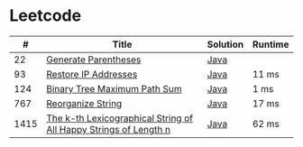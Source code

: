 # Leetcode

| # | Title | Solution | Runtime |
|---| ----- | -------- | ------- |
|22|[ Generate Parentheses](https://leetcode.com/problems/generate-parentheses/)|[Java](./solutions/22.%20Generate%20Parentheses.java)||
|93|[ Restore IP Addresses](https://leetcode.com/problems/restore-ip-addresses/)|[Java](./solutions/93.%20Restore%20IP%20Addresses.java)|11 ms|
|124|[ Binary Tree Maximum Path Sum](https://leetcode.com/problems/binary-tree-maximum-path-sum/)|[Java](./solutions/124.%20Binary%20Tree%20Maximum%20Path%20Sum.java)|1 ms|
|767|[ Reorganize String](https://leetcode.com/problems/reorganize-string/)|[Java](./solutions/767.%20Reorganize%20String.java)|17 ms|
|1415|[ The k-th Lexicographical String of All Happy Strings of Length n](https://leetcode.com/problems/the-k-th-lexicographical-string-of-all-happy-strings-of-length-n/)|[Java](./solutions/1415.%20The%20k-th%20Lexicographical%20String%20of%20All%20Happy%20Strings%20of%20Length%20n.java)|62 ms|
